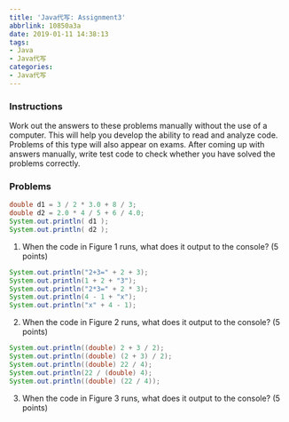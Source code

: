 ```yaml
---
title: 'Java代写: Assignment3'
abbrlink: 10850a3a
date: 2019-01-11 14:38:13
tags:
- Java
- Java代写
categories:
- Java代写
---
```


### Instructions

Work out the answers to these problems manually without the use of a computer.  This will 
help you develop the ability to read and analyze code.  Problems of this type will also appear 
on exams.  After coming up with answers manually, write test code to check whether you have 
solved the problems correctly. 

### Problems
```java
double d1 = 3 / 2 * 3.0 + 8 / 3; 
double d2 = 2.0 * 4 / 5 + 6 / 4.0;
System.out.println( d1 );
System.out.println( d2 );
```

1) When the code in Figure 1 runs, what does it output to the console? (5 points)

```java
System.out.println("2+3=" + 2 + 3);
System.out.println(1 + 2 + "3");
System.out.println("2*3=" + 2 * 3);
System.out.println(4 - 1 + "x");
System.out.println("x" + 4 - 1);
```

2) When the code in Figure 2 runs, what does it output to the console? (5 points)

```java
System.out.println((double) 2 + 3 / 2);
System.out.println((double) (2 + 3) / 2);
System.out.println((double) 22 / 4);
System.out.println(22 / (double) 4);
System.out.println((double) (22 / 4));
```

3) When the code in Figure 3 runs, what does it output to the console? (5 points)

